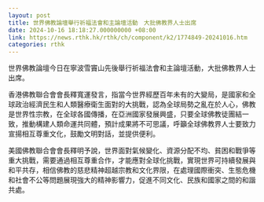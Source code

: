 ```yaml
---
layout: post
title: 世界佛教論壇舉行祈福法會和主論壇活動　大批佛教界人士出席
date: 2024-10-16 18:18:27.000000000 +08:00
link: https://news.rthk.hk/rthk/ch/component/k2/1774849-20241016.htm
categories: rthk
---
```


世界佛教論壇今日在寧波雪竇山先後舉行祈福法會和主論壇活動，大批佛教界人士出席。

香港佛教聯合會會長釋寬運發言，指當今世界經歷百年未有的大變局，是國家和全球政治經濟民生和人類醫療衛生面對的大挑戰，認為全球局勢之亂在於人心，佛教是世界性宗教，在全球各國傳播，在亞洲國家發展興盛，只要全球佛教徒團結一致，推動構建人類命運共同體，預計成果將不可思議，呼籲全球佛教界人士要致力宣揚相互尊重文化，鼓勵文明對話，並提供便利。

美國佛教聯合會會長釋明予說，世界面對氣候變化、資源分配不均、貧困和戰爭等重大挑戰，需要通過相互尊重合作，才能應對全球化挑戰，實現世界可持續發展與和平共存，相信佛教的慈悲精神超越宗教和文化界限，在處理國際衝突、生態危機和社會不公等問題展現強大的精神影響力，促進不同文化、民族和國家之間的和諧共處。
